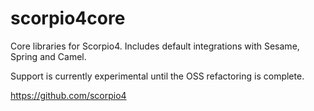 scorpio4core
============

Core libraries for Scorpio4. Includes default integrations with Sesame, Spring and Camel.

Support is currently experimental until the OSS refactoring is complete.

https://github.com/scorpio4
